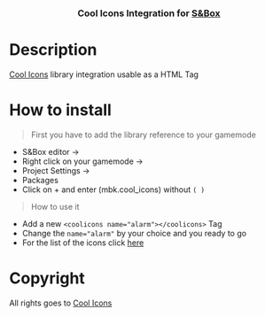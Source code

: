 <h3 align="center">Cool Icons Integration for <a href="https://asset.party/mbk/cool_icons">S&Box</a></h3>


<h1>Description</h1>
<a href="https://coolicons.cool">Cool Icons</a> library integration usable as a HTML Tag

<h1>How to install</h1>

> First you have to add the library reference to your gamemode
 - S&Box editor -> 
 - Right click on your gamemode ->
 - Project Settings -> 
 - Packages
 - Click on + and enter (mbk.cool_icons) without ```( )```

> How to use it
 - Add a new ``<coolicons name="alarm"></coolicons>`` Tag
 - Change the ``name="alarm"`` by your choice and you ready to go
 - For the list of the icons click <a href="https://github.com/Mbk10201/-SBOX-Cool-Icons/blob/b8142c491a3091a52b78454675162e9c9234da6a/CoolIcons.razor#L20-L461">here</a>


<h1>Copyright</h1>
All rights goes to <a href="https://coolicons.cool">Cool Icons</a>
